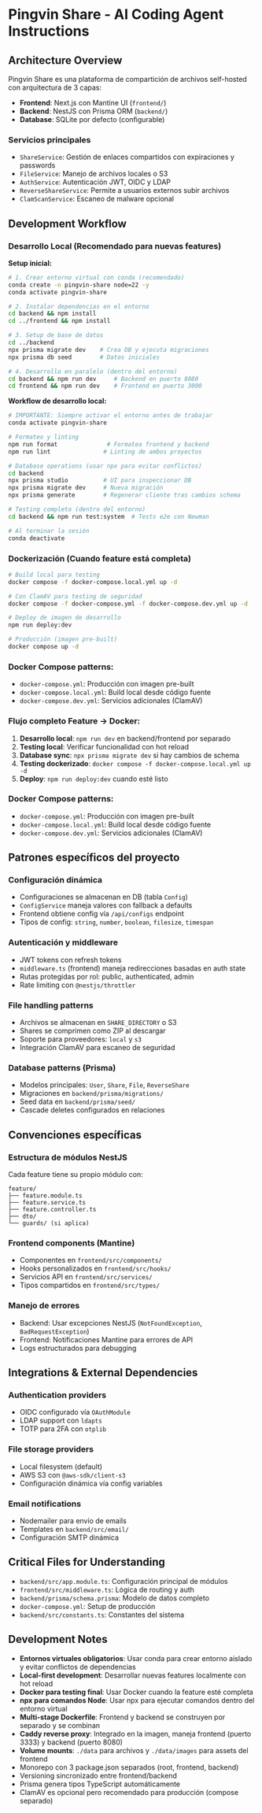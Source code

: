 # Pingvin Share - AI Coding Agent Instructions

## Architecture Overview

Pingvin Share es una plataforma de compartición de archivos self-hosted con arquitectura de 3 capas:

- **Frontend**: Next.js con Mantine UI (`frontend/`)
- **Backend**: NestJS con Prisma ORM (`backend/`)
- **Database**: SQLite por defecto (configurable)

### Servicios principales

- `ShareService`: Gestión de enlaces compartidos con expiraciones y passwords
- `FileService`: Manejo de archivos locales o S3
- `AuthService`: Autenticación JWT, OIDC y LDAP
- `ReverseShareService`: Permite a usuarios externos subir archivos
- `ClamScanService`: Escaneo de malware opcional

## Development Workflow

### Desarrollo Local (Recomendado para nuevas features)

**Setup inicial:**

```bash
# 1. Crear entorno virtual con conda (recomendado)
conda create -n pingvin-share node=22 -y
conda activate pingvin-share

# 2. Instalar dependencias en el entorno
cd backend && npm install
cd ../frontend && npm install

# 3. Setup de base de datos
cd ../backend
npx prisma migrate dev    # Crea DB y ejecuta migraciones
npx prisma db seed        # Datos iniciales

# 4. Desarrollo en paralelo (dentro del entorno)
cd backend && npm run dev     # Backend en puerto 8080
cd frontend && npm run dev    # Frontend en puerto 3000
```

**Workflow de desarrollo local:**

```bash
# IMPORTANTE: Siempre activar el entorno antes de trabajar
conda activate pingvin-share

# Formateo y linting
npm run format              # Formatea frontend y backend
npm run lint               # Linting de ambos proyectos

# Database operations (usar npx para evitar conflictos)
cd backend
npx prisma studio          # UI para inspeccionar DB
npx prisma migrate dev     # Nueva migración
npx prisma generate        # Regenerar cliente tras cambios schema

# Testing completo (dentro del entorno)
cd backend && npm run test:system  # Tests e2e con Newman

# Al terminar la sesión
conda deactivate
```

### Dockerización (Cuando feature está completa)

```bash
# Build local para testing
docker compose -f docker-compose.local.yml up -d

# Con ClamAV para testing de seguridad
docker compose -f docker-compose.yml -f docker-compose.dev.yml up -d

# Deploy de imagen de desarrollo
npm run deploy:dev

# Producción (imagen pre-built)
docker compose up -d
```

### Docker Compose patterns:

- `docker-compose.yml`: Producción con imagen pre-built
- `docker-compose.local.yml`: Build local desde código fuente
- `docker-compose.dev.yml`: Servicios adicionales (ClamAV)

### Flujo completo Feature → Docker:

1. **Desarrollo local**: `npm run dev` en backend/frontend por separado
2. **Testing local**: Verificar funcionalidad con hot reload
3. **Database sync**: `npx prisma migrate dev` si hay cambios de schema
4. **Testing dockerizado**: `docker compose -f docker-compose.local.yml up -d`
5. **Deploy**: `npm run deploy:dev` cuando esté listo

### Docker Compose patterns:

- `docker-compose.yml`: Producción con imagen pre-built
- `docker-compose.local.yml`: Build local desde código fuente
- `docker-compose.dev.yml`: Servicios adicionales (ClamAV)

## Patrones específicos del proyecto

### Configuración dinámica

- Configuraciones se almacenan en DB (tabla `Config`)
- `ConfigService` maneja valores con fallback a defaults
- Frontend obtiene config vía `/api/configs` endpoint
- Tipos de config: `string`, `number`, `boolean`, `filesize`, `timespan`

### Autenticación y middleware

- JWT tokens con refresh tokens
- `middleware.ts` (frontend) maneja redirecciones basadas en auth state
- Rutas protegidas por rol: public, authenticated, admin
- Rate limiting con `@nestjs/throttler`

### File handling patterns

- Archivos se almacenan en `SHARE_DIRECTORY` o S3
- Shares se comprimen como ZIP al descargar
- Soporte para proveedores: `local` y `s3`
- Integración ClamAV para escaneo de seguridad

### Database patterns (Prisma)

- Modelos principales: `User`, `Share`, `File`, `ReverseShare`
- Migraciones en `backend/prisma/migrations/`
- Seed data en `backend/prisma/seed/`
- Cascade deletes configurados en relaciones

## Convenciones específicas

### Estructura de módulos NestJS

Cada feature tiene su propio módulo con:

```
feature/
├── feature.module.ts
├── feature.service.ts
├── feature.controller.ts
├── dto/
└── guards/ (si aplica)
```

### Frontend components (Mantine)

- Componentes en `frontend/src/components/`
- Hooks personalizados en `frontend/src/hooks/`
- Servicios API en `frontend/src/services/`
- Tipos compartidos en `frontend/src/types/`

### Manejo de errores

- Backend: Usar excepciones NestJS (`NotFoundException`, `BadRequestException`)
- Frontend: Notificaciones Mantine para errores de API
- Logs estructurados para debugging

## Integrations & External Dependencies

### Authentication providers

- OIDC configurado vía `OAuthModule`
- LDAP support con `ldapts`
- TOTP para 2FA con `otplib`

### File storage providers

- Local filesystem (default)
- AWS S3 con `@aws-sdk/client-s3`
- Configuración dinámica vía config variables

### Email notifications

- Nodemailer para envío de emails
- Templates en `backend/src/email/`
- Configuración SMTP dinámica

## Critical Files for Understanding

- `backend/src/app.module.ts`: Configuración principal de módulos
- `frontend/src/middleware.ts`: Lógica de routing y auth
- `backend/prisma/schema.prisma`: Modelo de datos completo
- `docker-compose.yml`: Setup de producción
- `backend/src/constants.ts`: Constantes del sistema

## Development Notes

- **Entornos virtuales obligatorios**: Usar conda para crear entorno aislado y evitar conflictos de dependencias
- **Local-first development**: Desarrollar nuevas features localmente con hot reload
- **Docker para testing final**: Usar Docker cuando la feature esté completa
- **npx para comandos Node**: Usar npx para ejecutar comandos dentro del entorno virtual
- **Multi-stage Dockerfile**: Frontend y backend se construyen por separado y se combinan
- **Caddy reverse proxy**: Integrado en la imagen, maneja frontend (puerto 3333) y backend (puerto 8080)
- **Volume mounts**: `./data` para archivos y `./data/images` para assets del frontend
- Monorepo con 3 package.json separados (root, frontend, backend)
- Versioning sincronizado entre frontend/backend
- Prisma genera tipos TypeScript automáticamente
- ClamAV es opcional pero recomendado para producción (compose separado)
